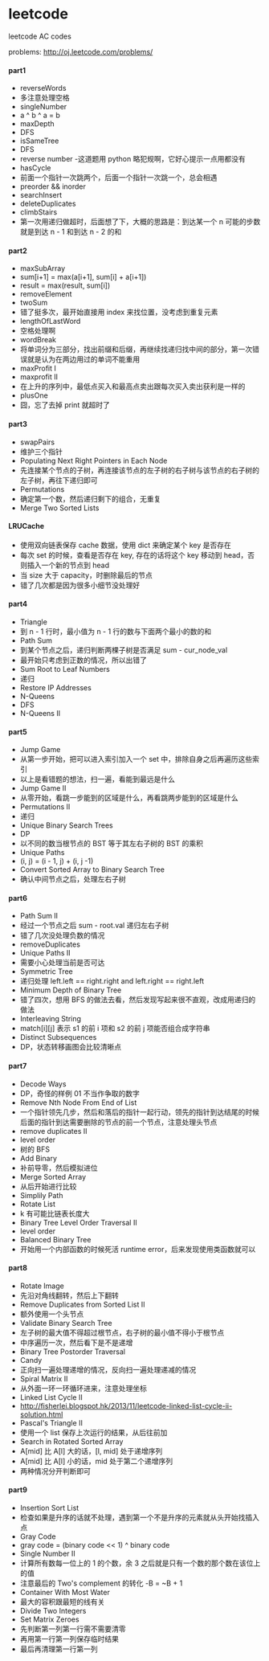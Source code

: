 leetcode
========

leetcode AC codes

problems: http://oj.leetcode.com/problems/

#### part1
 - reverseWords
  - 多注意处理空格
 - singleNumber
  - a ^ b ^ a = b
 - maxDepth
  - DFS
 - isSameTree
  - DFS
 - reverse number
  -这道题用 python 略犯规啊，它好心提示一点用都没有
 - hasCycle
  - 前面一个指针一次跳两个，后面一个指针一次跳一个，总会相遇
 - preorder && inorder
 - searchInsert
 - deleteDuplicates
 - climbStairs
  - 第一次用递归做超时，后面想了下，大概的思路是：到达某一个 n 可能的步数就是到达 n - 1 和到达 n - 2 的和

#### part2
 - maxSubArray
  - sum[i+1] = max(a[i+1], sum[i] + a[i+1])
  - result = max(result, sum[i])
 - removeElement
 - twoSum
  - 错了挺多次，最开始直接用 index 来找位置，没考虑到重复元素
 - lengthOfLastWord
  - 空格处理啊
 - wordBreak
  - 将单词分为三部分，找出前缀和后缀，再继续找递归找中间的部分，第一次错误就是认为在两边用过的单词不能重用
 - maxProfit I
 - maxprofit II
  - 在上升的序列中，最低点买入和最高点卖出跟每次买入卖出获利是一样的
 - plusOne
  - 囧，忘了去掉 print 就超时了

#### part3
 - swapPairs
  - 维护三个指针
 - Populating Next Right Pointers in Each Node
  - 先连接某个节点的子树，再连接该节点的左子树的右子树与该节点的右子树的左子树，再往下递归即可
 - Permutations
  - 确定第一个数，然后递归剩下的组合，无重复
 - Merge Two Sorted Lists

#### LRUCache
 - 使用双向链表保存 cache 数据，使用 dict 来确定某个 key 是否存在
 - 每次 set 的时候，查看是否存在 key, 存在的话将这个 key 移动到 head，否则插入一个新的节点到 head
 - 当 size 大于 capacity，时删除最后的节点
 - 错了几次都是因为很多小细节没处理好

#### part4
 - Triangle
  - 到 n - 1 行时，最小值为 n - 1 行的数与下面两个最小的数的和
 - Path Sum
  - 到某个节点之后，递归判断两棵子树是否满足 sum - cur_node_val
  - 最开始只考虑到正数的情况，所以出错了
 - Sum Root to Leaf Numbers
  - 递归
 - Restore IP Addresses
 - N-Queens
  - DFS
 - N-Queens II

#### part5
 - Jump Game
  - 从第一步开始，把可以进入索引加入一个 set 中，排除自身之后再遍历这些索引
  - 以上是看错题的想法，扫一遍，看能到最远是什么
 - Jump Game II
  - 从零开始，看跳一步能到的区域是什么，再看跳两步能到的区域是什么
 - Permutations II
  - 递归
 - Unique Binary Search Trees
  - DP
  - 以不同的数当根节点的 BST 等于其左右子树的 BST 的乘积
 - Unique Paths
  - (i, j) = (i - 1, j) + (i, j -1)
 - Convert Sorted Array to Binary Search Tree
  - 确认中间节点之后，处理左右子树

#### part6
 - Path Sum II
  - 经过一个节点之后 sum - root.val 递归左右子树
  - 错了几次没处理负数的情况
 - removeDuplicates
 - Unique Paths II
  - 需要小心处理当前是否可达
 - Symmetric Tree
  - 递归处理 left.left == right.right and left.right == right.left
 - Minimum Depth of Binary Tree
  - 错了四次，想用 BFS 的做法去看，然后发现写起来很不直观，改成用递归的做法
 - Interleaving String
  - match[i][j] 表示 s1 的前 i 项和 s2 的前 j 项能否组合成字符串
 - Distinct Subsequences
  - DP，状态转移画图会比较清晰点

#### part7
 - Decode Ways
  - DP，奇怪的样例 01 不当作争取的数字
 - Remove Nth Node From End of List
  - 一个指针领先几步，然后和落后的指针一起行动，领先的指针到达结尾的时候后面的指针到达需要删除的节点的前一个节点，注意处理头节点
 - remove duplicates II
 - level order
  - 树的 BFS
 - Add Binary
  - 补前导零，然后模拟进位
 - Merge Sorted Array
  - 从后开始进行比较
 - Simplily Path
 - Rotate List
  - k 有可能比链表长度大
 - Binary Tree Level Order Traversal II
  - level order
 - Balanced Binary Tree
  - 开始用一个内部函数的时候死活 runtime error，后来发现使用类函数就可以

#### part8
 - Rotate Image
  - 先沿对角线翻转，然后上下翻转
 - Remove Duplicates from Sorted List II
  - 额外使用一个头节点
 - Validate Binary Search Tree
  - 左子树的最大值不得超过根节点，右子树的最小值不得小于根节点
  - 中序遍历一次，然后看下是不是递增
 - Binary Tree Postorder Traversal
 - Candy
  - 正向扫一遍处理递增的情况，反向扫一遍处理递减的情况
 - Spiral Matrix II
  - 从外面一环一环循环进来，注意处理坐标
 - Linked List Cycle II
  - http://fisherlei.blogspot.hk/2013/11/leetcode-linked-list-cycle-ii-solution.html
 - Pascal's Triangle II
  - 使用一个 list 保存上次运行的结果，从后往前加
 - Search in Rotated Sorted Array
  - A[mid] 比 A[l] 大的话，[l, mid] 处于递增序列
  - A[mid] 比 A[l] 小的话，mid 处于第二个递增序列
  - 两种情况分开判断即可

#### part9
 - Insertion Sort List
  - 检查如果是升序的话就不处理，遇到第一个不是升序的元素就从头开始找插入点
 - Gray Code
  - gray code = (binary code << 1) ^ binary code
 - Single Number II
  - 计算所有数每一位上的 1 的个数，余 3 之后就是只有一个数的那个数在该位上的值
  - 注意最后的 Two's complement 的转化 -B = ~B + 1
 - Container With Most Water
  - 最大的容积跟最短的线有关
 - Divide Two Integers
 - Set Matrix Zeroes
  - 先判断第一列第一行需不需要清零
  - 再用第一行第一列保存临时结果
  - 最后再清理第一行第一列
